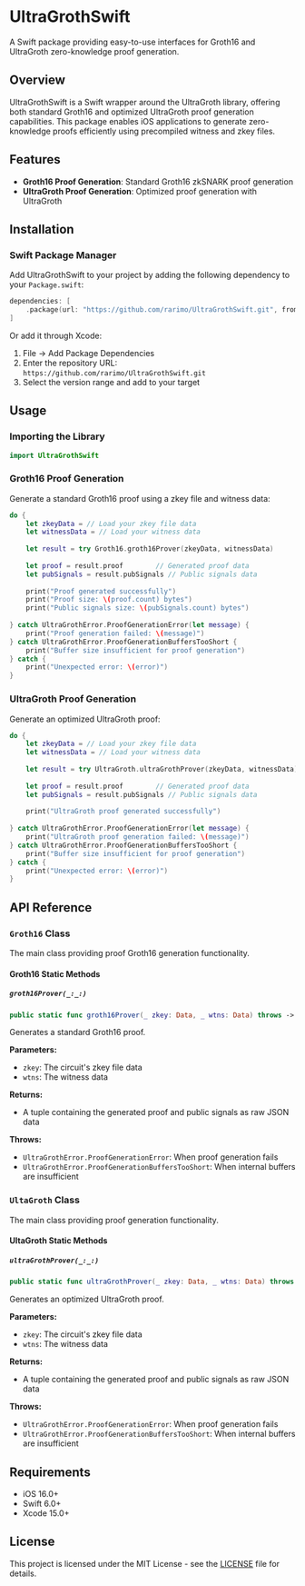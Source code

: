 # UltraGrothSwift

A Swift package providing easy-to-use interfaces for Groth16 and UltraGroth zero-knowledge proof generation.

## Overview

UltraGrothSwift is a Swift wrapper around the UltraGroth library, offering both standard Groth16 and optimized UltraGroth proof generation capabilities. This package enables iOS applications to generate zero-knowledge proofs efficiently using precompiled witness and zkey files.

## Features

- **Groth16 Proof Generation**: Standard Groth16 zkSNARK proof generation
- **UltraGroth Proof Generation**: Optimized proof generation with UltraGroth

## Installation

### Swift Package Manager

Add UltraGrothSwift to your project by adding the following dependency to your `Package.swift`:

```swift
dependencies: [
    .package(url: "https://github.com/rarimo/UltraGrothSwift.git", from: "1.0.0")
]
```

Or add it through Xcode:

1. File → Add Package Dependencies
2. Enter the repository URL: `https://github.com/rarimo/UltraGrothSwift.git`
3. Select the version range and add to your target

## Usage

### Importing the Library

```swift
import UltraGrothSwift
```

### Groth16 Proof Generation

Generate a standard Groth16 proof using a zkey file and witness data:

```swift
do {
    let zkeyData = // Load your zkey file data
    let witnessData = // Load your witness data
    
    let result = try Groth16.groth16Prover(zkeyData, witnessData)
    
    let proof = result.proof        // Generated proof data
    let pubSignals = result.pubSignals // Public signals data
    
    print("Proof generated successfully")
    print("Proof size: \(proof.count) bytes")
    print("Public signals size: \(pubSignals.count) bytes")
    
} catch UltraGrothError.ProofGenerationError(let message) {
    print("Proof generation failed: \(message)")
} catch UltraGrothError.ProofGenerationBuffersTooShort {
    print("Buffer size insufficient for proof generation")
} catch {
    print("Unexpected error: \(error)")
}
```

### UltraGroth Proof Generation

Generate an optimized UltraGroth proof:

```swift
do {
    let zkeyData = // Load your zkey file data
    let witnessData = // Load your witness data
    
    let result = try UltraGroth.ultraGrothProver(zkeyData, witnessData)
    
    let proof = result.proof        // Generated proof data
    let pubSignals = result.pubSignals // Public signals data
    
    print("UltraGroth proof generated successfully")
    
} catch UltraGrothError.ProofGenerationError(let message) {
    print("UltraGroth proof generation failed: \(message)")
} catch UltraGrothError.ProofGenerationBuffersTooShort {
    print("Buffer size insufficient for proof generation")
} catch {
    print("Unexpected error: \(error)")
}
```

## API Reference

### `Groth16` Class

The main class providing proof Groth16 generation functionality.

#### Groth16 Static Methods

##### `groth16Prover(_:_:)`

```swift
public static func groth16Prover(_ zkey: Data, _ wtns: Data) throws -> (proof: Data, pubSignals: Data)
```

Generates a standard Groth16 proof.

**Parameters:**

- `zkey`: The circuit's zkey file data
- `wtns`: The witness data

**Returns:**

- A tuple containing the generated proof and public signals as raw JSON data

**Throws:**

- `UltraGrothError.ProofGenerationError`: When proof generation fails
- `UltraGrothError.ProofGenerationBuffersTooShort`: When internal buffers are insufficient

### `UltaGroth` Class

The main class providing proof generation functionality.

#### UltaGroth Static Methods

##### `ultraGrothProver(_:_:)`

```swift
public static func ultraGrothProver(_ zkey: Data, _ wtns: Data) throws -> (proof: Data, pubSignals: Data)
```

Generates an optimized UltraGroth proof.

**Parameters:**

- `zkey`: The circuit's zkey file data
- `wtns`: The witness data

**Returns:**

- A tuple containing the generated proof and public signals as raw JSON data

**Throws:**

- `UltraGrothError.ProofGenerationError`: When proof generation fails
- `UltraGrothError.ProofGenerationBuffersTooShort`: When internal buffers are insufficient
  
## Requirements

- iOS 16.0+
- Swift 6.0+
- Xcode 15.0+

## License

This project is licensed under the MIT License - see the [LICENSE](LICENSE) file for details.
